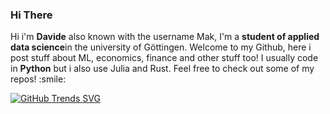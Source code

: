 ### Hi There
<p>
Hi i'm <b>Davide</b> also known with the username Mak, I'm a <b>student of applied data science</b>in the university of Göttingen. Welcome to my Github, here i post stuff about ML, economics, finance and other stuff too!
I usually code in <b>Python</b> but i also use Julia and Rust.
Feel free to check out some of my repos! :smile:

[![GitHub Trends SVG](https://api.githubtrends.io/user/svg/mak8427/langs)](https://githubtrends.io)
